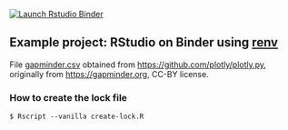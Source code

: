 [![Launch Rstudio Binder](http://mybinder.org/badge_logo.svg)](https://mybinder.org/v2/gh/bast/renv-binder-example/main?urlpath=rstudio)


## Example project: RStudio on Binder using [renv](https://rstudio.github.io/renv/)

File [gapminder.csv](gapminder.csv) obtained from
https://github.com/plotly/plotly.py, originally from https://gapminder.org,
CC-BY license.


### How to create the lock file

```
$ Rscript --vanilla create-lock.R
```
